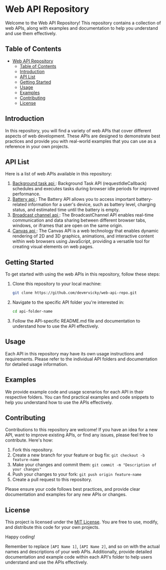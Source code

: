 

# Web API Repository

Welcome to the Web API Repository! This repository contains a collection of web APIs, along with examples and documentation to help you understand and use them effectively.

## Table of Contents

- [Web API Repository](#web-api-repository)
  - [Table of Contents](#table-of-contents)
  - [Introduction](#introduction)
  - [API List](#api-list)
  - [Getting Started](#getting-started)
  - [Usage](#usage)
  - [Examples](#examples)
  - [Contributing](#contributing)
  - [License](#license)

## Introduction

In this repository, you will find a variety of web APIs that cover different aspects of web development. These APIs are designed to demonstrate best practices and provide you with real-world examples that you can use as a reference in your own projects.

## API List

Here is a list of web APIs available in this repository:

1. [ Background task api ](./Background-tasks-api/): Background Task API (requestIdleCallback) schedules and executes tasks during browser idle periods for improved performance.
2. [ Battery api ](./Battery-api/): The Battery API allows you to access important battery-related information for a user's device, such as battery level, charging status, and estimated time until the battery is empty. 
3. [ Broadcast channel api ](./Broadcast-channel-api/): The BroadcastChannel API enables real-time communication and data sharing between different browser tabs, windows, or iframes that are open on the same origin. 
4. [ Canvas api ](./Canvas-api/): The Canvas API is a web technology that enables dynamic rendering of 2D and 3D graphics, animations, and interactive content within web browsers using JavaScript, providing a versatile tool for creating visual elements on web pages.

## Getting Started

To get started with using the web APIs in this repository, follow these steps:

1. Clone this repository to your local machine:

   ```bash
   git clone https://github.com/devmrvicky/web-api-repo.git
   ```

2. Navigate to the specific API folder you're interested in:

   ```bash
   cd api-folder-name
   ```

3. Follow the API-specific README.md file and documentation to understand how to use the API effectively.

## Usage

Each API in this repository may have its own usage instructions and requirements. Please refer to the individual API folders and documentation for detailed usage information.

## Examples

We provide example code and usage scenarios for each API in their respective folders. You can find practical examples and code snippets to help you understand how to use the APIs effectively.

## Contributing

Contributions to this repository are welcome! If you have an idea for a new API, want to improve existing APIs, or find any issues, please feel free to contribute. Here's how:

1. Fork this repository.
2. Create a new branch for your feature or bug fix: `git checkout -b feature-name`
3. Make your changes and commit them: `git commit -m "Description of your changes"`
4. Push your changes to your fork: `git push origin feature-name`
5. Create a pull request to this repository.

Please ensure your code follows best practices, and provide clear documentation and examples for any new APIs or changes.

## License

This project is licensed under the [MIT License](./LICENSE). You are free to use, modify, and distribute this code for your own projects.

Happy coding!


Remember to replace `[API Name 1]`, `[API Name 2]`, and so on with the actual names and descriptions of your web APIs. Additionally, provide detailed documentation and example code within each API's folder to help users understand and use the APIs effectively.
